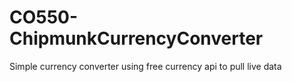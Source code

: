 # CO550-ChipmunkCurrencyConverter

Simple currency converter using free currency api to pull live data
